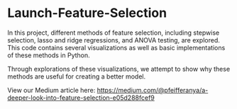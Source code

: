 # Launch-Feature-Selection
In this project, different methods of feature selection, including stepwise selection, lasso and ridge regressions, and ANOVA testing, are explored. This code contains several visualizations as well as basic implementations of these methods in Python.

Through explorations of these visualizations, we attempt to show why these methods are useful for creating a better model.

View our Medium article here: https://medium.com/@pfeifferanya/a-deeper-look-into-feature-selection-e05d288fcef9
